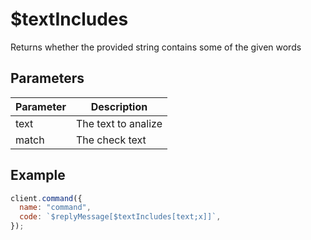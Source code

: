 # $textIncludes

Returns whether the provided string contains some of the given words

## Parameters

| Parameter | Description         |
| --------- | ------------------- |
| text      | The text to analize |
| match     | The check text      |

## Example

```javascript
client.command({
  name: "command",
  code: `$replyMessage[$textIncludes[text;x]]`,
});
```
